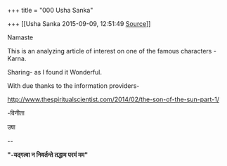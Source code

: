 +++
title = "000 Usha Sanka"

+++
[[Usha Sanka	2015-09-09, 12:51:49 [Source](https://groups.google.com/g/samskrita/c/VQrZ_LrVoiM)]]



Namaste

This is an analyzing article of interest on one of the famous characters - Karna.

Sharing- as I found it Wonderful.

With due thanks to the information providers-

<http://www.thespiritualscientist.com/2014/02/the-son-of-the-sun-part-1/>

-विनीता

उषा

  

--  

****"-यद्गत्वा न निवर्तन्ते तद्धाम परमं मम"****  

